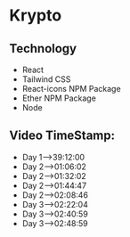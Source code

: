 # Krypto

## Technology
* React
* Tailwind CSS
* React-icons NPM Package
* Ether NPM Package
* Node
 

## Video TimeStamp:
* Day 1-->39:12:00
* Day 2-->01:06:02
* Day 2-->01:32:02
* Day 2-->01:44:47
* Day 2-->02:08:46
* Day 3-->02:22:04
* Day 3-->02:40:59
* Day 3-->02:48:59



